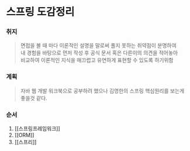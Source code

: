 # 스프링 도감정리
### 취지
> 면접을 볼 때 마다 이론적인 설명을 말로써 풀지 못하는 취약점이 분명하여  
> 내 경험을 바탕으로 먼저 작성 후 공식 문서 혹은 다른이의 의견을 적어놓아  
> 비교하여 이론적인 지식을 매끄럽고 유연하게 표현할 수 있도록 하기위함

### 계획
> 자바 웹 개발 워크북으로 공부하려 했으나 김영한의 스프링 핵심원리를 보는게 좋을것 같다.

### 순서
1. [[스프링프레임워크]]
2. [[ORM]]
3. [[스프리]]